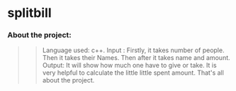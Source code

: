 # splitbill
### About the project:
>>Language used: c++.
>>Input : Firstly, it takes number of people. Then it takes their Names. Then after it takes name and amount.
>>Output: It will show how much one have to give or take.
>>It is very helpful to calculate the little little spent amount.
>>That's all about the project.

